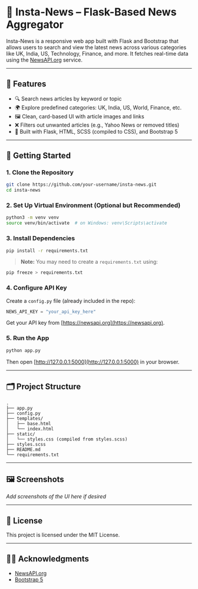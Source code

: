 # 📰 Insta-News – Flask-Based News Aggregator

Insta-News is a responsive web app built with Flask and Bootstrap that allows users to search and view the latest news across various categories like UK, India, US, Technology, Finance, and more. It fetches real-time data using the [NewsAPI.org](https://newsapi.org/) service.

---

## 🌟 Features

- 🔍 Search news articles by keyword or topic
- 🌍 Explore predefined categories: UK, India, US, World, Finance, etc.
- 🖼️ Clean, card-based UI with article images and links
- ❌ Filters out unwanted articles (e.g., Yahoo News or removed titles)
- 🧱 Built with Flask, HTML, SCSS (compiled to CSS), and Bootstrap 5

---

## 🚀 Getting Started

### 1. Clone the Repository

```bash
git clone https://github.com/your-username/insta-news.git
cd insta-news
```

### 2. Set Up Virtual Environment (Optional but Recommended)

```bash
python3 -m venv venv
source venv/bin/activate  # on Windows: venv\Scripts\activate
```

### 3. Install Dependencies

```bash
pip install -r requirements.txt
```

> **Note:** You may need to create a `requirements.txt` using:
```bash
pip freeze > requirements.txt
```

### 4. Configure API Key

Create a `config.py` file (already included in the repo):
```python
NEWS_API_KEY = "your_api_key_here"
```

Get your API key from [https://newsapi.org](https://newsapi.org).

### 5. Run the App

```bash
python app.py
```

Then open [http://127.0.0.1:5000](http://127.0.0.1:5000) in your browser.

---

## 🗂️ Project Structure

```
.
├── app.py
├── config.py
├── templates/
│   ├── base.html
│   └── index.html
├── static/
│   └── styles.css (compiled from styles.scss)
├── styles.scss
├── README.md
└── requirements.txt
```

---

## 🖼️ Screenshots

_Add screenshots of the UI here if desired_

---

## 📃 License

This project is licensed under the MIT License.

---

## 🙋‍♂️ Acknowledgments

- [NewsAPI.org](https://newsapi.org/)
- [Bootstrap 5](https://getbootstrap.com/)